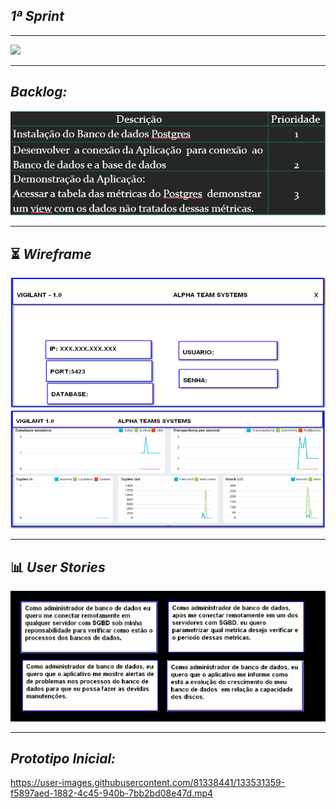 ## *1ª Sprint*

----

<img src="https://github.com/apibanco/Vigilant/blob/main/Sprints/1ª%20Sprint/Img/Vigilant.png" width="150px" >

----

## *Backlog:*
<img src="https://github.com/imagemrepositorio/Imagens/blob/main/Vigilant/1%20Sprint.png" width="800px">

----

## :hourglass_flowing_sand: *Wireframe*
<img src="https://github.com/imagemrepositorio/Imagens/blob/main/Vigilant/Wireframe.bmp" width="600px">
<img src="https://github.com/imagemrepositorio/Imagens/blob/main/Vigilant/Wireframe1.bmp" width="600px">

----

## :bar_chart: *User Stories*
<img src="https://github.com/imagemrepositorio/Imagens/blob/main/Vigilant/Stories.bmp" width="600px">

----

## *Prototipo Inicial:*

https://user-images.githubusercontent.com/81338441/133531359-f5897aed-1882-4c45-940b-7bb2bd08e47d.mp4
